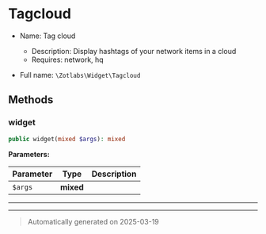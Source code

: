 
# Tagcloud

* Name: Tag cloud
  * Description: Display hashtags of your network items in a cloud
  * Requires: network, hq



* Full name: `\Zotlabs\Widget\Tagcloud`




## Methods


### widget



```php
public widget(mixed $args): mixed
```








**Parameters:**

| Parameter | Type | Description |
|-----------|------|-------------|
| `$args` | **mixed** |  |





***


***
> Automatically generated on 2025-03-19
